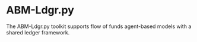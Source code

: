 # ABM-Ldgr.py
The ABM-Ldgr.py toolkit supports flow of funds agent-based models with a shared ledger framework. 
